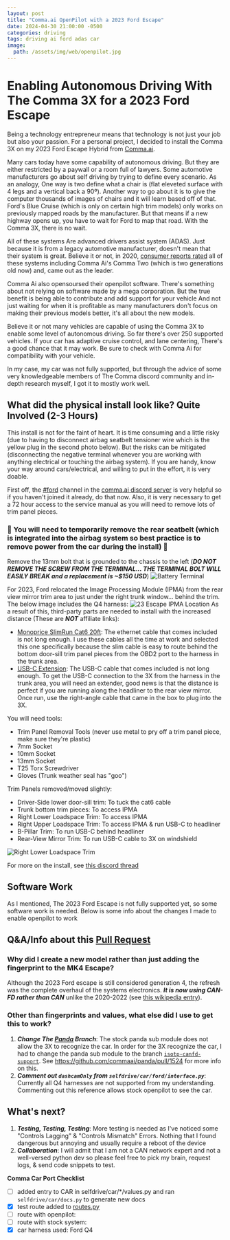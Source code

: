 ```yaml
---
layout: post
title: "Comma.ai OpenPilot with a 2023 Ford Escape"
date: 2024-04-30 21:00:00 -0500
categories: driving
tags: driving ai ford adas car
image:
  path: /assets/img/web/openpilot.jpg
---
```


# Enabling Autonomous Driving With The Comma 3X for a 2023 Ford Escape
Being a technology entrepreneur means that technology is not just your job but also your passion. For a personal project, I decided to install the Comma 3X on my 2023 Ford Escape Hybrid from [Comma.ai](https://comma.ai).

Many cars today have some capability of autonomous driving. But they are either restricted by a paywall or a room full of lawyers. Some automotive manufacturers go about self driving by trying to define every scenario. As an analogy, One way is two define what a chair is (flat eleveted surface with 4 legs and a vertical back a 90º). Another way to go about it is to give the computer thousands of images of chairs and it will learn based off of that. Ford's Blue Cruise (which is only on certain high trim models) only works on previously mapped roads by the manufacturer. But that means if a new highway opens up, you have to wait for Ford to map that road. With the Comma 3X, there is no wait. 

All of these systems Are advanced drivers assist system (ADAS). Just because it is from a legacy automotive manufacturer, doesn't mean that their system is great. Believe it or not, in 2020, [consumer reports rated](https://data.consumerreports.org/wp-content/uploads/2020/11/consumer-reports-active-driving-assistance-systems-november-16-2020.pdf) all of these systems including Comma Ai's Comma Two (which is two generations old now) and, came out as the leader.

Comma Ai also opensoursed their openpilot software. There's something about not relying on software made by a mega corporation. But the true benefit is being able to contribute and add support for your vehicle And not just waiting for when it is profitable as many manufacturers don't focus on making their previous models better, it's all about the new models.

Believe it or not many vehicles are capable of using the Comma 3X to enable some level of autonomous driving. So far there's over 250 supported vehicles. If your car has adaptive cruise control, and lane centering, There's a good chance that it may work. Be sure to check with Comma Ai for compatibility with your vehicle.

In my case, my car was not fully supported, but through the advice of some very knowledgeable members of The Comma discord community and in-depth research myself, I got it to mostly work well.

## What did the physical install look like? Quite Involved (2-3 Hours)

This install is not for the faint of heart. It is time consuming and a little risky (due to having to disconnect airbag seatbelt tensioner wire which is the yellow plug in the second photo below). But the risks can be mitigated (disconnecting the negative terminal whenever you are working with anything electrical or touching the airbag system). If you are handy, know your way around cars/electrical, and willing to put in the effort, it is very doable.

First off, the [#ford](https://discord.com/channels/469524606043160576/539096103468007424) channel in the [comma.ai discord server](https://discord.comma.ai/) is very helpful so if you haven't joined it already, do that now. Also, it is very necessary to get a 72 hour access to the service manual as you will need to remove lots of trim panel pieces. 

### 🚨 You will need to temporarily remove the rear seatbelt (which is integrated into the airbag system so best practice is to remove power from the car during the install) 🚨 
Remove the 13mm bolt that is grounded to the chassis to the left (**_DO NOT REMOVE THE SCREW FROM THE TERMINAL... THE TERMINAL BOLT WILL EASILY BREAK and a replacement is ~$150 USD_**)
![Battery Terminal](/assets/img/web/battery.webp)

For 2023, Ford relocated the Image Processing Module (IPMA) from the rear view mirror trim area to just under the right trunk window... behind the trim. The below image includes the Q4 harness:
![23 Escape IPMA Location](/assets/img/web/IPMA.webp)
As a result of this, third-party parts are needed to install with the increased distance (These are _**NOT**_ affiliate links):

- [Monoprice SlimRun Cat6 20ft](https://a.co/d/1rpjkyc): The ethernet cable that comes included is not long enough. I use these cables all the time at work and selected this one specifically because the slim cable is easy to route behind the bottom door-sill trim panel pieces from the OBD2 port to the harness in the trunk area.
- [USB-C Extension](https://a.co/d/cuiEBux): The USB-C cable that comes included is not long enough. To get the USB-C connection to the 3X from the harness in the trunk area, you will need an extender, good news is that the distance is perfect if you are running along the headliner to the rear view mirror. Once run, use the right-angle cable that came in the box to plug into the 3X.

You will need tools:
- Trim Panel Removal Tools (never use metal to pry off a trim panel piece, make sure they're plastic)
- 7mm Socket 
- 10mm Socket
- 13mm Socket 
- T25 Torx Screwdriver
- Gloves (Trunk weather seal has "goo")

Trim Panels removed/moved slightly:
- Driver-Side lower door-sill trim: To tuck the cat6 cable
- Trunk bottom trim pieces: To access IPMA
- Right Lower Loadspace Trim: To access IPMA
- Right Upper Loadspace Trim: To access IPMA & run USB-C to headliner
- B-Pillar Trim: To run USB-C behind headliner
- Rear-View Mirror Trim: To run USB-C cable to 3X on windshield

![Right Lower Loadspace Trim](/assets/img/web/loadspace.webp)

For more on the install, see [this discord thread](https://discord.com/channels/469524606043160576/539096103468007424/1225198431312679126)

## Software Work
As I mentioned, The 2023 Ford Escape is not fully supported yet, so some software work is needed. Below is some info about the changes I made to enable openpilot to work

## Q&A/Info about this [Pull Request](https://github.com/commaai/openpilot/pull/32319)

### Why did I create a new model rather than just adding the fingerprint to the MK4 Escape?
Although the 2023 Ford escape is still considered generation 4, the refresh was the complete overhaul of the systems electronics. _**It is now using CAN-FD rather than CAN**_ unlike the 2020-2022 (see [this wikipedia entry](https://en.wikipedia.org/wiki/Ford_Escape#2023_refresh)). 

### Other than fingerprints and values, what else did I use to get this to work?

1. **_Change The [Panda](https://github.com/commaai/panda) Branch_**: The stock panda sub module does not allow the 3X to recognize the car. In order for the 3X recognize the car, I had to change the panda sub module to the branch [`isotp-canfd-support`](https://github.com/commaai/panda/tree/isotp-canfd-support). See https://github.com/commaai/panda/pull/1524 for more info on this.
2. _**Comment out `dashcamOnly` from `selfdrive/car/ford/interface.py`**_: Currently all Q4 harnesses are not supported from my understanding. Commenting out this reference allows stock openpilot to see the car.

## What's next?

1. **_Testing, Testing, Testing_**: More testing is needed as I've noticed some "Controls Lagging" & "Controls Mismatch" Errors. Nothing that I found dangerous but annoying and usually require a reboot of the device
2. **_Collaboration_**: I will admit that I am not a CAN network expert and not a well-versed python dev so please feel free to pick my brain, request logs, & send code snippets to test. 

**Comma Car Port Checklist**

- [ ] added entry to CAR in selfdrive/car/*/values.py and ran `selfdrive/car/docs.py` to generate new docs
- [x] test route added to [routes.py](https://github.com/commaai/openpilot/blob/master/selfdrive/car/tests/routes.py)
- [ ] route with openpilot:
- [ ] route with stock system:
- [x] car harness used: Ford Q4
